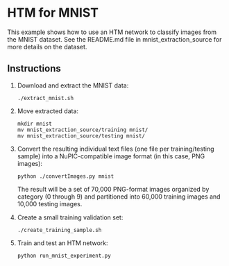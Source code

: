 # HTM for MNIST

This example shows how to use an HTM network to classify images from the
MNIST dataset. See the README.md file in mnist_extraction_source for more
details on the dataset.

## Instructions

1. Download and extract the MNIST data:

    ```
    ./extract_mnist.sh
    ```

2. Move extracted data:

    ```
    mkdir mnist
    mv mnist_extraction_source/training mnist/
    mv mnist_extraction_source/testing mnist/
    ```

3. Convert the resulting individual text files (one
    file per training/testing sample) into a NuPIC-compatible
    image format (in this case, PNG images):

    ```
    python ./convertImages.py mnist
    ```

    The result will be a set of 70,000 PNG-format images
    organized by category (0 through 9) and partitioned into
    60,000 training images and 10,000 testing images.

4. Create a small training validation set:

    ```
    ./create_training_sample.sh
    ```

5. Train and test an HTM network:

    ```
    python run_mnist_experiment.py
    ```
